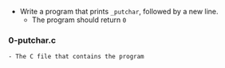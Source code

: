 - Write a program that prints ```_putchar```, followed by a new line.
	- The program should return ```0```

### 0-putchar.c
	- The C file that contains the program
